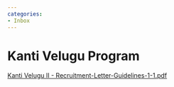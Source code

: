 ```yaml
---
categories:
- Inbox
---
```

# Kanti Velugu Program

[Kanti Velugu II - Recruitment-Letter-Guidelines-1-1.pdf](../files/e48e39f4-2490-46c0-88cb-bcb97c1a9da3.pdf)
